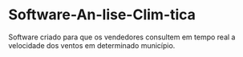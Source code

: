 # Software-An-lise-Clim-tica
Software criado para que os vendedores consultem em tempo real a velocidade dos ventos em determinado município.
